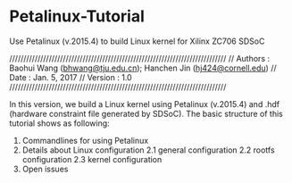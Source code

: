 # Petalinux-Tutorial
Use Petalinux (v.2015.4) to build Linux kernel for Xilinx ZC706 SDSoC

/////////////////////////////////////////////////////////////////////////////
// Authors : Baohui Wang (bhwang@tju.edu.cn); Hanchen Jin (hj424@cornell.edu)
// Date    : Jan. 5, 2017
// Version : 1.0
/////////////////////////////////////////////////////////////////////////////

In this version, we build a Linux kernel using Petalinux (v.2015.4) and .hdf (hardware constraint file generated by SDSoC).
The basic structure of this tutorial shows as following:
1. Commandlines for using Petalinux
2. Details about Linux configuration
    2.1 general configuration
    2.2 rootfs configuration
    2.3 kernel configuration
3. Open issues
